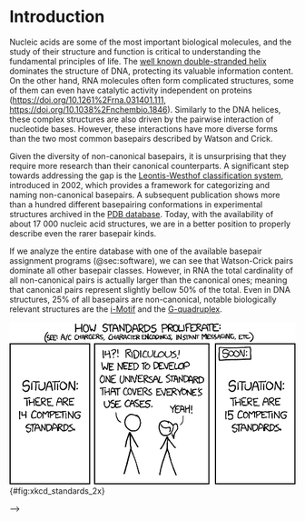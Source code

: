 # Introduction

<!-- Since the [initial discovery of DNA structure](https://doi.org/10.1038/171737a0),  -->

Nucleic acids are some of the most important biological molecules, and the study of their structure and function is critical to understanding the fundamental principles of life.
The [well known double-stranded helix](https://doi.org/10.1038/171737a0) dominates the structure of DNA, protecting its valuable information content.
On the other hand, RNA molecules often form complicated structures, some of them can even have catalytic activity independent on proteins (<https://doi.org/10.1261%2Frna.031401.111>, <https://doi.org/10.1038%2Fnchembio.1846>).
Similarly to the DNA helices, these complex structures are also driven by the pairwise interaction of nucleotide bases.
However, these interactions have more diverse forms than the two most common basepairs described by Watson and Crick.

Given the diversity of non-canonical basepairs, it is unsurprising that they require more research than their canonical counterparts.
A significant step towards addressing the gap is the [Leontis-Westhof classification system](https://doi.org/10.1017/s1355838201002515), introduced in 2002, which provides a framework for categorizing and naming non-canonical basepairs.
A subsequent publication shows more than a hundred different basepairing conformations in experimental structures archived in the [PDB database](https://doi.org/10.1093/nar/gky949).
Today, with the availability of about 17 000 nucleic acid structures, we are in a better position to properly describe even the rarer basepair kinds.

If we analyze the entire database with one of the available basepair assignment programs (@sec:software), we can see that Watson-Crick pairs dominate all other basepair classes.
However, in RNA the total cardinality of all non-canonical pairs is actually larger than the canonical ones; meaning that canonical pairs represent slightly bellow 50% of the total.
Even in DNA structures, 25% of all basepairs are non-canonical, notable biologically relevant structures are the [i-Motif](https://doi.org/10.1093/nar/gky735) and the [G-quadruplex](https://doi.org/10.1016/j.trechm.2019.07.002).

![Our plan to improve the shortcomings of existing programs for basepair assignment.](../img/xkcd_standards_2x.png){#fig:xkcd_standards_2x}


<!-- Even though the number of solved nucleic acid structures is significantly lower than the number of known protein structures,  -->

<!-- | Basepair | DNA | RNA |
|----------|-----|-----|
| Watson-Crick A-T -->


<!-- canonical Watson-Crick G-C and A-T basepairs only account for about one half of the interactions in the RNAs we studied.

* DNA is usually the classic helix described by Watson, Crick, and Franklin back in 1953
* RNA often forms much more complex structures, but also contains the helixes
* RNA helix is usualy A-form, DNA B-form, but the basepairs are practically the same
* 
... At the time of writing we have more than 7 thousand RNA structures in PDB, and almost 2 thousand of them are pure nucleic acid, without any protein
... 

"Only" 61.4% of all found basepairs are canonical Watson-Crick (in all PDB structures < 3.5 Å) --> -->

<!-- [see output format TODO???](./4-implementation-1-collection.md#output-format) -->


<!--
Promptses

Write me about 1-2 pages introduction to a thesis about non-canonical basepairs. Include the following information: "Watson-Crick basepairs form double helix, which is the majority of basepair, but 'only' ~75% in DNA and ~50%. DNA has biologically relevant i-Motif (with charged cytosine pairs) and guanine quadruplexes. RNA has huge amount of interesting structures, it even capable of catalytic activity independent of proteins. A simple basepair example is the wobble pair, crucial in tRNAs, but also important elsewhere. The number of NA structures in PDB is small compared to proteins, but grows just as quickly and is more than sufficient for identification and classification of these basepairs. The Leontis-Westhof classification system is from 2002, when there was maybe 1800 structures, but today we have more like 17k. A number of automated tools exist to annotate basepairs in 3D structures, with various shortcomings as described in @sec:3.2. Apart from analysing all types of basepairs and providing update for the definition images from [LSW2002], we propose a few new ways to measure basepair parameters, which can be used to define them and automatically assign them."


Mixtral:

The traditional Watson-Crick basepairs, which form the iconic double helix structure, are the most common basepairs in both DNA and RNA. However, they only account for approximately 75% of basepairs in DNA and 50% in RNA. This leaves a significant portion of nucleic acid (NA) structures unaccounted for, which are classified as non-canonical basepairs. These non-canonical basepairs play a crucial role in various biological processes, including gene regulation, protein synthesis, and chromosomal crossover.

Despite their importance, non-canonical basepairs have been historically understudied due to the lack of appropriate tools and classification systems. The Leontis-Westhof classification system, introduced in 2002, was a significant step towards addressing this gap, providing a framework for categorizing and analyzing non-canonical basepairs. However, with the rapid growth of NA structure data, there is a need for an updated and more comprehensive classification system.

Today, with the availability of more than 17,000 NA structures, there is a wealth of data that can be used to identify and classify non-canonical basepairs. Automated tools have been developed to annotate these basepairs in 3D structures, although they have certain limitations, as discussed in section 3.2.

In this study, we propose a comprehensive analysis of all types of non-canonical basepairs, including an update of the definition images from the Leontis-Westhof classification system. Additionally, we aim to develop a more robust and comprehensive classification system that can accurately categorize and analyze non-canonical basepairs in NA structures. This work will contribute to a better understanding of the role of non-canonical basepairs in biological processes and provide valuable insights into their functional significance.

In summary, non-canonical basepairs are crucial components of NA structures and play a vital role in various biological processes. With the availability of a large number of NA structures and advanced computational tools, it is now possible to conduct a comprehensive analysis of non-canonical basepairs and develop a more accurate and comprehensive classification system. This work will provide valuable insights into the functional significance of non-canonical basepairs and contribute to a better understanding of NA structure and function.
-->
